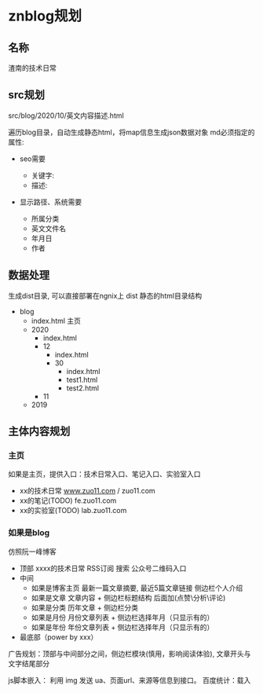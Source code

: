 
# znblog规划

## 名称

渣南的技术日常

## src规划

src/blog/2020/10/英文内容描述.html

遍历blog目录，自动生成静态html，将map信息生成json数据对象
md必须指定的属性:

- seo需要
  - 关键字:
  - 描述:

- 显示路径、系统需要
  - 所属分类
  - 英文文件名
  - 年月日
  - 作者

## 数据处理

生成dist目录, 可以直接部署在ngnix上
dist 静态的html目录结构

- blog
  - index.html  主页
  - 2020
    - index.html
    - 12
      - index.html
      - 30
        - index.html
        - test1.html
        - test2.html
    - 11
  - 2019

## 主体内容规划

### 主页

如果是主页，提供入口：技术日常入口、笔记入口、实验室入口

- xx的技术日常 www.zuo11.com / zuo11.com
- xx的笔记(TODO) fe.zuo11.com
- xx的实验室(TODO) lab.zuo11.com

### 如果是blog

仿照阮一峰博客

- 顶部 xxxx的技术日常 RSS订阅  搜索 公众号二维码入口
- 中间
  - 如果是博客主页 最新一篇文章摘要, 最近5篇文章链接  侧边栏个人介绍
  - 如果是文章 文章内容 + 侧边栏标题结构   后面加(点赞\分析\评论)
  - 如果是分类 历年文章 + 侧边栏分类
  - 如果是月份 月份文章列表 + 侧边栏选择年月（只显示有的）
  - 如果是年份 年份文章列表 + 侧边栏选择年月（只显示有的）
- 最底部（power by xxx）

广告规划：顶部与中间部分之间，侧边栏模块(慎用，影响阅读体验), 文章开头与文字结尾部分

js脚本嵌入： 利用 img 发送 ua、页面url、来源等信息到接口。
百度统计：载入
